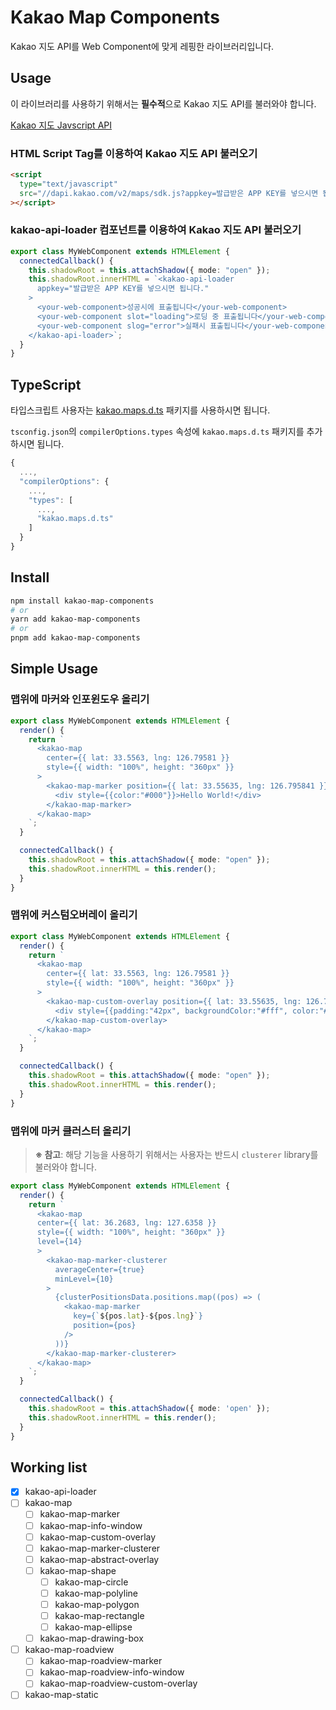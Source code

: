 # Kakao Map Components

Kakao 지도 API를 Web Component에 맞게 레핑한 라이브러리입니다.

## Usage

이 라이브러리를 사용하기 위해서는 **필수적**으로 Kakao 지도 API를 불러와야 합니다.

[Kakao 지도 Javscript API](https://apis.map.kakao.com/web/guide/)

### HTML Script Tag를 이용하여 Kakao 지도 API 불러오기

```html
<script
  type="text/javascript"
  src="//dapi.kakao.com/v2/maps/sdk.js?appkey=발급받은 APP KEY를 넣으시면 됩니다.&libraries=services,clusterer"
></script>
```

### kakao-api-loader 컴포넌트를 이용하여 Kakao 지도 API 불러오기

```ts
export class MyWebComponent extends HTMLElement {
  connectedCallback() {
    this.shadowRoot = this.attachShadow({ mode: "open" });
    this.shadowRoot.innerHTML = `<kakao-api-loader
      appkey="발급받은 APP KEY를 넣으시면 됩니다."
    >
      <your-web-component>성공시에 표출됩니다</your-web-component>
      <your-web-component slot="loading">로딩 중 표출됩니다</your-web-component>
      <your-web-component slog="error">실패시 표출됩니다</your-web-component>
    </kakao-api-loader>`;
  }
}
```

## TypeScript

타입스크립트 사용자는 [kakao.maps.d.ts](https://github.com/JaeSeoKim/kakao.maps.d.ts) 패키지를 사용하시면 됩니다.

`tsconfig.json`의 `compilerOptions.types` 속성에 `kakao.maps.d.ts` 패키지를 추가하시면 됩니다.

```js
{
  ...,
  "compilerOptions": {
    ...,
    "types": [
      ...,
      "kakao.maps.d.ts"
    ]
  }
}
```

## Install

```bash
npm install kakao-map-components
# or
yarn add kakao-map-components
# or
pnpm add kakao-map-components
```

## Simple Usage

### 맵위에 마커와 인포윈도우 올리기

```ts
export class MyWebComponent extends HTMLElement {
  render() {
    return `
      <kakao-map
        center={{ lat: 33.5563, lng: 126.79581 }}
        style={{ width: "100%", height: "360px" }}
      >
        <kakao-map-marker position={{ lat: 33.55635, lng: 126.795841 }}>
          <div style={{color:"#000"}}>Hello World!</div>
        </kakao-map-marker>
      </kakao-map>
    `;
  }

  connectedCallback() {
    this.shadowRoot = this.attachShadow({ mode: "open" });
    this.shadowRoot.innerHTML = this.render();
  }
}
```

### 맵위에 커스텀오버레이 올리기

```ts
export class MyWebComponent extends HTMLElement {
  render() {
    return `
      <kakao-map
        center={{ lat: 33.5563, lng: 126.79581 }}
        style={{ width: "100%", height: "360px" }}
      >
        <kakao-map-custom-overlay position={{ lat: 33.55635, lng: 126.795841 }}>
          <div style={{padding:"42px", backgroundColor:"#fff", color:"#000"}}>Custom Overlay!</div>
        </kakao-map-custom-overlay>
      </kakao-map>
    `;
  }

  connectedCallback() {
    this.shadowRoot = this.attachShadow({ mode: "open" });
    this.shadowRoot.innerHTML = this.render();
  }
}
```

### 맵위에 마커 클러스터 올리기

> **※ 참고**: 해당 기능을 사용하기 위해서는 사용자는 반드시 `clusterer` library를 불러와야 합니다.

```ts
export class MyWebComponent extends HTMLElement {
  render() {
    return `
      <kakao-map
      center={{ lat: 36.2683, lng: 127.6358 }}
      style={{ width: "100%", height: "360px" }}
      level={14}
      >
        <kakao-map-marker-clusterer
          averageCenter={true}
          minLevel={10}
        >
          {clusterPositionsData.positions.map((pos) => (
            <kakao-map-marker
              key={`${pos.lat}-${pos.lng}`}
              position={pos}
            />
          ))}
        </kakao-map-marker-clusterer>
      </kakao-map>
    `;
  }

  connectedCallback() {
    this.shadowRoot = this.attachShadow({ mode: 'open' });
    this.shadowRoot.innerHTML = this.render();
  }
}
```

## Working list

- [x] kakao-api-loader
- [ ] kakao-map
  - [ ] kakao-map-marker
  - [ ] kakao-map-info-window
  - [ ] kakao-map-custom-overlay
  - [ ] kakao-map-marker-clusterer
  - [ ] kakao-map-abstract-overlay
  - [ ] kakao-map-shape
    - [ ] kakao-map-circle
    - [ ] kakao-map-polyline
    - [ ] kakao-map-polygon
    - [ ] kakao-map-rectangle
    - [ ] kakao-map-ellipse
  - [ ] kakao-map-drawing-box
- [ ] kakao-map-roadview
  - [ ] kakao-map-roadview-marker
  - [ ] kakao-map-roadview-info-window
  - [ ] kakao-map-roadview-custom-overlay
- [ ] kakao-map-static
